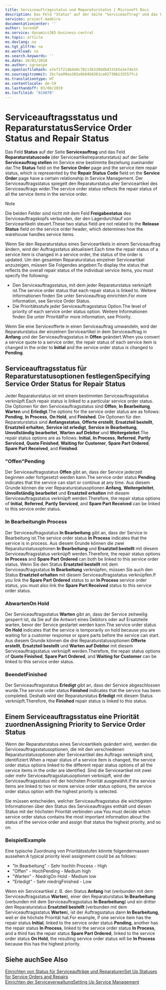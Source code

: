 ```yaml
---
title: Serviceauftragsstatus und Reparaturstatus | Microsoft Docs
description: Das Feld "Status" auf der Seite "Serviceauftrag" und das Feld "Reparaturstatuscode" (der Serviceartikelreparaturstatus) auf der Seite "Serviceauftrag stellen" im Service eine bestimmte Beziehung zueinander dar. Der Serviceauftragsstatus spiegelt den Reparaturstatus aller Serviceartikel des Serviceauftrags wider.
services: project-madeira
documentationcenter: ''
author: SorenGP
ms.service: dynamics365-business-central
ms.topic: article
ms.devlang: na
ms.tgt_pltfrm: na
ms.workload: na
ms.search.keywords: ''
ms.date: 10/01/2018
ms.author: sgroespe
ms.openlocfilehash: a7ef1f214bda9c78113b320ddbd331b5a3e7de33
ms.sourcegitcommit: 1bcfaa99ea302e6b84b8361ca02730b135557fc1
ms.translationtype: HT
ms.contentlocale: de-CH
ms.lasthandoff: 03/08/2019
ms.locfileid: "819078"
---
```

# <a name="service-order-status-and-repair-status"></a><span data-ttu-id="6a1c0-104">Serviceauftragsstatus und Reparaturstatus</span><span class="sxs-lookup"><span data-stu-id="6a1c0-104">Service Order Status and Repair Status</span></span>
<span data-ttu-id="6a1c0-105">Das Feld **Status** auf der Seite **Serviceauftrag** und das Feld **Reparaturstatuscode** (der Serviceartikelreparaturstatus) auf der Seite **Serviceauftrag stellen** im Service eine bestimmte Beziehung zueinander dar.</span><span class="sxs-lookup"><span data-stu-id="6a1c0-105">The **Status** field on the **Service Order** page and the service item repair status, which is represented by the **Repair Status Code** field on the **Service Order** page have a certain relationship in Service Management.</span></span> <span data-ttu-id="6a1c0-106">Der Serviceauftragsstatus spiegelt den Reparaturstatus aller Serviceartikel des Serviceauftrags wider.</span><span class="sxs-lookup"><span data-stu-id="6a1c0-106">The service order status reflects the repair status of all the service items in the service order.</span></span>  

> [!NOTE]  
>  <span data-ttu-id="6a1c0-107">Die beiden Felder sind nicht mit dem Feld **Freigabestatus** des Serviceauftragskopfs verbunden, der den Lagerdurchlauf von Serviceartikeln steuert.</span><span class="sxs-lookup"><span data-stu-id="6a1c0-107">These two status field are not related to the **Release Status** field on the service order header, which determines how the warehouse handles service items.</span></span>  

 <span data-ttu-id="6a1c0-108">Wenn Sie den Reparaturstatus eines Serviceartikels in einem Serviceauftrag ändern, wird der Auftragsstatus aktualisiert.</span><span class="sxs-lookup"><span data-stu-id="6a1c0-108">Each time the repair status of a service item is changed in a service order, the status of the order is updated.</span></span> <span data-ttu-id="6a1c0-109">Um den gesamten Reparaturstatus einzelner Serviceartikel anzuzeigen, müssen Sie Folgendes angeben:</span><span class="sxs-lookup"><span data-stu-id="6a1c0-109">To display the status that reflects the overall repair status of the individual service items, you must specify the following:</span></span>  

* <span data-ttu-id="6a1c0-110">Den Serviceauftragsstatus, mit dem jeder Reparaturstatus verknüpft ist.</span><span class="sxs-lookup"><span data-stu-id="6a1c0-110">The service order status that each repair status is linked to.</span></span> <span data-ttu-id="6a1c0-111">Weitere Informationen finden Sie unter Serviceauftrag einrichten.</span><span class="sxs-lookup"><span data-stu-id="6a1c0-111">For more information, see Service Order Status.</span></span>  
* <span data-ttu-id="6a1c0-112">Die Prioritätsstufe jeder Serviceauftragsstatus Option.</span><span class="sxs-lookup"><span data-stu-id="6a1c0-112">The level of priority of each service order status option.</span></span> <span data-ttu-id="6a1c0-113">Weitere Informationen finden Sie unter Priorität</span><span class="sxs-lookup"><span data-stu-id="6a1c0-113">For more information, see Priority.</span></span>  

 <span data-ttu-id="6a1c0-114">Wenn Sie eine Serviceofferte in einen Serviceauftrag umwandeln, wird der Reparaturstatus der einzelnen Serviceartikel in dem Serviceauftrag in **Anfang** und der Serviceauftragsstatus in **Offen** geändert.</span><span class="sxs-lookup"><span data-stu-id="6a1c0-114">When you convert a service quote to a service order, the repair status of each service item is changed in the order to **Initial** and the service order status is changed to **Pending**.</span></span>  

## <a name="specifying-service-order-status-for-repair-status"></a><span data-ttu-id="6a1c0-115">Serviceauftragsstatus für Reparaturstatusoptionen festlegen</span><span class="sxs-lookup"><span data-stu-id="6a1c0-115">Specifying Service Order Status for Repair Status</span></span>  
<span data-ttu-id="6a1c0-116">Jeder Reparaturstatus ist mit einem bestimmten Serviceauftragsstatus verknüpft.</span><span class="sxs-lookup"><span data-stu-id="6a1c0-116">Each repair status is linked to a particular service order status.</span></span> <span data-ttu-id="6a1c0-117">Die Optionen für den Serviceauftragsstatus sind **Offen**, **In Bearbeitung**, **Warten** und **Erledigt**.</span><span class="sxs-lookup"><span data-stu-id="6a1c0-117">The options for the service order status are as follows: **Pending**, **In Process**, **On Hold**, and **Finished**.</span></span> <span data-ttu-id="6a1c0-118">Die Optionen für den Reparaturstatus sind **Anfangsstatus**, **Offerte erstellt**, **Ersatzteil bestellt**, **Ersatzteil erhalten**, **Service ist erledigt**, **Service in Bearbeitung**, **Unvollständig bearbeitet**, **Warten auf Debitor** und **Weitergeleitet**.</span><span class="sxs-lookup"><span data-stu-id="6a1c0-118">The repair status options are as follows: **Initial**, **In Process**, **Referred**, **Partly Serviced**, **Quote Finished**, **Waiting for Customer**, **Spare Part Ordered**, **Spare Part Received**, and **Finished**.</span></span>  

### <a name="pending"></a><span data-ttu-id="6a1c0-119">"Offen"</span><span class="sxs-lookup"><span data-stu-id="6a1c0-119">Pending</span></span>  
<span data-ttu-id="6a1c0-120">Der Serviceauftragsstatus **Offen** gibt an, dass der Service jederzeit beginnen oder fortgesetzt werden kann.</span><span class="sxs-lookup"><span data-stu-id="6a1c0-120">The service order status **Pending** indicates that the service can start or continue at any time.</span></span> <span data-ttu-id="6a1c0-121">Aus diesem Grunde können die vier Reparaturstatusoptionen **Anfang**, **Weitergeleitet**, **Unvollständig bearbeitet** und **Ersatzteil erhalten** mit diesem Serviceauftragsstatus verknüpft werden.</span><span class="sxs-lookup"><span data-stu-id="6a1c0-121">Therefore, the repair status options of **Initial**, **Referred**, **Partly Serviced**, and **Spare Part Received** can be linked to this service order status.</span></span>  

### <a name="in-process"></a><span data-ttu-id="6a1c0-122">In Bearbeitung</span><span class="sxs-lookup"><span data-stu-id="6a1c0-122">In Process</span></span>  
<span data-ttu-id="6a1c0-123">Der Serviceauftragsstatus **In Bearbeitung** gibt an, dass der Service in Bearbeitung ist.</span><span class="sxs-lookup"><span data-stu-id="6a1c0-123">The service order status **In Process** indicates that the service is in process.</span></span> <span data-ttu-id="6a1c0-124">Aus diesem Grunde können die zwei Reparaturstatusoptionen **In Bearbeitung** und **Ersatzteil bestellt** mit diesem Serviceauftragsstatus verknüpft werden.</span><span class="sxs-lookup"><span data-stu-id="6a1c0-124">Therefore, the repair status options **In Process** and **Spare Part Ordered** can both be linked to this service order status.</span></span> <span data-ttu-id="6a1c0-125">Wenn Sie den Status **Ersatzteil bestellt** mit dem Serviceauftragsstatus **In Bearbeitung** verknüpfen, müssen Sie auch den Status **Ersatzteil erhalten** mit diesem Serviceauftragsstatus verknüpfen.</span><span class="sxs-lookup"><span data-stu-id="6a1c0-125">If you link the **Spare Part Ordered** status to an **In Process** service order status, you must also link the **Spare Part Received** status to this service order status.</span></span>  

### <a name="on-hold"></a><span data-ttu-id="6a1c0-126">Abwarten</span><span class="sxs-lookup"><span data-stu-id="6a1c0-126">On Hold</span></span>  
<span data-ttu-id="6a1c0-127">Der Serviceauftragsstatus **Warten** gibt an, dass der Service zeitweilig gesperrt ist, da Sie auf die Antwort eines Debitors oder auf Ersatzteile warten, bevor der Service gestartet werden kann.</span><span class="sxs-lookup"><span data-stu-id="6a1c0-127">The service order status **On Hold** indicates that the service is temporarily on hold because you are waiting for a customer response or spare parts before the service can start.</span></span> <span data-ttu-id="6a1c0-128">Aus diesem Grunde können die drei Reparaturstatusoptionen **Offerte erstellt**, **Ersatzteil bestellt** und **Warten auf Debitor** mit diesem Serviceauftragsstatus verknüpft werden.</span><span class="sxs-lookup"><span data-stu-id="6a1c0-128">Therefore, the repair status options of **Quote Finished**, **Spare Part Ordered**, and **Waiting for Customer** can be linked to this service order status.</span></span>  

### <a name="finished"></a><span data-ttu-id="6a1c0-129">Beendet</span><span class="sxs-lookup"><span data-stu-id="6a1c0-129">Finished</span></span>  
<span data-ttu-id="6a1c0-130">Der Serviceauftragsstatus **Erledigt** gibt an, dass der Service abgeschlossen wurde.</span><span class="sxs-lookup"><span data-stu-id="6a1c0-130">The service order status **Finished** indicates that the service has been completed.</span></span> <span data-ttu-id="6a1c0-131">Deshalb wird der Reparaturstatus **Erledigt** mit diesem Status verknüpft.</span><span class="sxs-lookup"><span data-stu-id="6a1c0-131">Therefore, the **Finished** repair status is linked to this status.</span></span>  

## <a name="assigning-priority-to-service-order-status"></a><span data-ttu-id="6a1c0-132">Einem Serviceauftragsstatus eine Priorität zuordnen</span><span class="sxs-lookup"><span data-stu-id="6a1c0-132">Assigning Priority to Service Order Status</span></span>  
<span data-ttu-id="6a1c0-133">Wenn der Reparaturstatus eines Serviceartikels geändert wird, werden die Serviceauftragsstatusoptionen, die mit den verschiedenen Reparaturstatusoptionen aller Serviceartikel des Auftrags verknüpft sind, identifiziert.</span><span class="sxs-lookup"><span data-stu-id="6a1c0-133">When a repair status of a service item is changed, the service order status options linked to the different repair status options of all the service items in the order are identified.</span></span> <span data-ttu-id="6a1c0-134">Sind die Serviceartikel mit zwei oder mehr Serviceauftragsstatusoptionen verknüpft, wird der Serviceauftragsstatus mit der höchsten Priorität ausgewählt.</span><span class="sxs-lookup"><span data-stu-id="6a1c0-134">If the service items are linked to two or more service order status options, the service order status option with the highest priority is selected.</span></span>  

<span data-ttu-id="6a1c0-135">Sie müssen entscheiden, welcher Serviceauftragsstatus die wichtigsten Informationen über den Status des Serviceauftrages enthält und diesen Status mit der höchsten Priorität verbinden usw.</span><span class="sxs-lookup"><span data-stu-id="6a1c0-135">You must decide which service order status contains the most important information about the status of the service order and assign that status the highest priority, and so on.</span></span>  

### <a name="example"></a><span data-ttu-id="6a1c0-136">Beispiel</span><span class="sxs-lookup"><span data-stu-id="6a1c0-136">Example</span></span>  
<span data-ttu-id="6a1c0-137">Eine typische Zuordnung von Prioritätsstufen könnte folgendermassen aussehen:</span><span class="sxs-lookup"><span data-stu-id="6a1c0-137">A typical priority level assignment could be as follows:</span></span>  

* <span data-ttu-id="6a1c0-138">"In Bearbeitung" - Sehr hoch</span><span class="sxs-lookup"><span data-stu-id="6a1c0-138">In Process - High</span></span>  
* <span data-ttu-id="6a1c0-139">"Offen" - Hoch</span><span class="sxs-lookup"><span data-stu-id="6a1c0-139">Pending - Medium high</span></span>  
* <span data-ttu-id="6a1c0-140">"Warten" - Niedrig</span><span class="sxs-lookup"><span data-stu-id="6a1c0-140">On Hold - Medium low</span></span>  
* <span data-ttu-id="6a1c0-141">"Erledigt" - Sehr niedrig</span><span class="sxs-lookup"><span data-stu-id="6a1c0-141">Finished - Low</span></span>  

<span data-ttu-id="6a1c0-142">Wenn ein Serviceartikel z. B. den Status **Anfang** hat (verbunden mit dem Serviceauftragsstatus **Warten**), einer den Reparaturstatus **In Bearbeitung** (verbunden mit dem Serviceauftragsstatus **In Bearbeitung**) und ein dritter den Reparaturstatus **Ersatzteil bestellt** (verbunden mit dem Serviceauftragsstatus **Warten**), ist der Auftragsstatus dann **In Bearbeitung**, weil er die höchste Priorität hat.</span><span class="sxs-lookup"><span data-stu-id="6a1c0-142">For example, if one service item has the repair status **Initial**, linked to the service order status **Pending**, another has the repair status **In Process**, linked to the service order status **In Process**, and a third has the repair status **Spare Part Ordered**, linked to the service order status **On Hold**, the resulting service order status will be **In Process** because this has the highest priority.</span></span>  

## <a name="see-also"></a><span data-ttu-id="6a1c0-143">Siehe auch</span><span class="sxs-lookup"><span data-stu-id="6a1c0-143">See Also</span></span>  
[<span data-ttu-id="6a1c0-144">Einrichten von Status für Serviceaufträge und Reparaturen</span><span class="sxs-lookup"><span data-stu-id="6a1c0-144">Set Up Statuses for Service Orders and Repairs</span></span>](service-order-repair-status.md)  
[<span data-ttu-id="6a1c0-145">Einrichten der Serviceverwaltung</span><span class="sxs-lookup"><span data-stu-id="6a1c0-145">Setting Up Service Management</span></span>](service-setup-service.md)  
